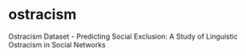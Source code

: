 # ostracism
Ostracism Dataset - Predicting Social Exclusion: A Study of Linguistic Ostracism in Social Networks
